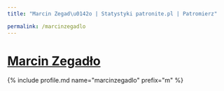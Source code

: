 ```yaml
---
title: "Marcin Zegad\u0142o | Statystyki patronite.pl | Patromierz"

permalink: /marcinzegadlo
---
```


# [Marcin Zegadło](https://patronite.pl/marcinzegadlo)

{% include profile.md name="marcinzegadlo" prefix="m" %}
